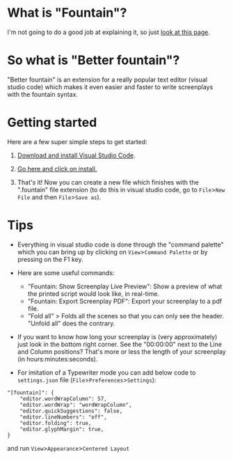 # What is "Fountain"?

I'm not going to do a good job at explaining it, so just [look at this page](https://fountain.io/faq).

# So what is "Better fountain"?

"Better fountain" is an extension for a really popular text editor (visual studio code) which makes it even easier and faster to write screenplays with the fountain syntax.

# Getting started

Here are a few super simple steps to get started:

1. [Download and install Visual Studio Code](https://code.visualstudio.com/).

2. [Go here and click on install.](https://marketplace.visualstudio.com/items?itemName=piersdeseilligny.betterfountain)

3. That's it! Now you can create a new file which finishes with the ".fountain" file extension (to do this in visual studio code, go to `File`>`New File` and then `File`>`Save as`).


# Tips

* Everything in visual studio code is done through the "command palette" which you can bring up by clicking on `View`>`Command Palette` or by pressing on the F1 key.

* Here are some useful commands:
  * "Fountain: Show Screenplay Live Preview": Show a preview of what the printed script would look like, in real-time.
  * "Fountain: Export Screenplay PDF": Export your screenplay to a pdf file.
  * "Fold all" > Folds all the scenes so that you can only see the header. "Unfold all" does the contrary.

* If you want to know how long your screenplay is (very approximately) just look in the bottom right corner. See the "00:00:00" next to the Line and Column positions? That's more or less the length of your screenplay (in hours:minutes:seconds).

* For imitation of a Typewriter mode you can add below code to `settings.json` file (`File`>`Preferences`>`Settings`):
```
"[fountain]": {
    "editor.wordWrapColumn": 57,   
    "editor.wordWrap": "wordWrapColumn",
    "editor.quickSuggestions": false,
    "editor.lineNumbers": "off",
    "editor.folding": true,
    "editor.glyphMargin": true,
}
```
and run `View`>`Appearance`>`Centered Layout`
